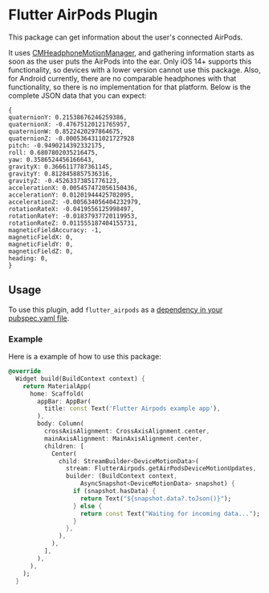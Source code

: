 # Flutter AirPods Plugin

This package can get information about the user's connected AirPods.

It uses [CMHeadphoneMotionManager](https://developer.apple.com/documentation/coremotion/cmheadphonemotionmanager), and gathering information starts as soon as the user puts the AirPods into
the ear. Only iOS 14+ supports this functionality, so devices with a lower
version cannot use this package. Also, for Android currently, there are no comparable headphones
with that functionality, so there is no implementation for that platform.
Below is the complete JSON data that you can expect:

```
{
quaternionY: 0.21538676246259386,
quaternionX: -0.47675120121765957,
quaternionW: 0.8522420297864675,
quaternionZ: -0.0005364311021727928
pitch: -0.9490214392332175,
roll: 0.6807802035216475,
yaw: 0.3586524456166643,
gravityX: 0.3666117787361145,
gravityY: 0.8128458857536316,
gravityZ: -0.45263373851776123,
accelerationX: 0.005457472056150436,
accelerationY: 0.01201944425702095,
accelerationZ: -0.005634056404232979,
rotationRateX: -0.0419556125998497,
rotationRateY: -0.01837937720119953,
rotationRateZ: 0.011555187404155731,
magneticFieldAccuracy: -1,
magneticFieldX: 0,
magneticFieldY: 0,
magneticFieldZ: 0,
heading: 0,
}
```

## Usage

To use this plugin, add `flutter_airpods` as a [dependency in your pubspec.yaml file](https://flutter.dev/docs/development/platform-integration/platform-channels).

### Example

Here is a example of how to use this package:

```dart
@override
  Widget build(BuildContext context) {
    return MaterialApp(
      home: Scaffold(
        appBar: AppBar(
          title: const Text('Flutter Airpods example app'),
        ),
        body: Column(
          crossAxisAlignment: CrossAxisAlignment.center,
          mainAxisAlignment: MainAxisAlignment.center,
          children: [
            Center(
              child: StreamBuilder<DeviceMotionData>(
                stream: FlutterAirpods.getAirPodsDeviceMotionUpdates,
                builder: (BuildContext context,
                    AsyncSnapshot<DeviceMotionData> snapshot) {
                  if (snapshot.hasData) {
                    return Text("${snapshot.data?.toJson()}");
                  } else {
                    return const Text("Waiting for incoming data...");
                  }
                },
              ),
            ),
          ],
        ),
      ),
    );
  }
```
